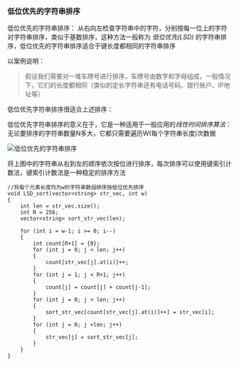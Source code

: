 ### 低位优先的字符串排序

低位优先的字符串排序： 从右向左检查字符串中的字符，分别按每一位上的字符对字符串排序，类似于基数排序，这种方法一般称为 *低位优先(LSD)* 的字符串排序，低位优先的字符串排序适合于键长度都相同的字符串排序

以案例说明：

> 假设我们需要对一堆车牌号进行排序，车牌号由数字和字母组成，一般情况下，它们的长度都相同（类似的定长字符串还有电话号码、银行账户、IP地址等）

低位优先字符串排序很适合上述排序：

低位优先字符串排序的意义在于，它是一种适用于一般应用的*线性时间排序算法*：无论要排序的字符串数量N多大，它都只需要遍历W(每个字符串长度)次数据

![低位优先的字符串排序](img/lsd_sort.png)

将上图中的字符串从右到左的顺序依次按位进行排序，每次排序可以使用键索引计数法，键索引计数法是一种稳定的排序方法


```
//将每个元素长度均为w的字符串数组排序按低位优先排序
void LSD_sort(vector<string> str_vec, int w)
{
    int len = str_vec.size();
    int R = 256;
    vector<string> sort_str_vec(len);

    for (int i = w-1; i >= 0; i--)
    {
        int count[R+1] = {0};
        for (int j = 0; j < len; j++)
        {
            count[str_vec[j].at(i)]++;
        }
        for (int j = 1; j < R+1; j++)
        {
            count[j] = count[j] + count[j-1];
        }
        for (int j = 0; j < len; j++)
        {
            sort_str_vec[count[str_vec[j].at(i)]++] = str_vec[i];
        }
        for (int j = 0; j <len; j++)
        {
            str_vec[j] = sort_str_vec[j];
        }
    }
}
```


